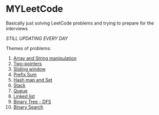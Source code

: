 # MYLeetCode
Basically just solving LeetCode problems and trying to prepare for the interviews

_STILL UPDATING EVERY DAY_

Themes of problems:
1. [Array and String manipulation](https://github.com/paiksonn/MYLeetCode/tree/main/Array_and_String)
2. [Two-pointers](https://github.com/paiksonn/MYLeetCode/tree/main/two_pointers)
3. [Sliding window](https://github.com/paiksonn/MYLeetCode/tree/main/Sliding_window)
4. [Prefix Sum](https://github.com/paiksonn/MYLeetCode/tree/main/Prefix_sum)
5. [Hash map and Set](https://github.com/paiksonn/MYLeetCode/tree/main/Hash_map%20and%20Set)
6. [Stack](https://github.com/paiksonn/MYLeetCode/tree/main/Stack)
7. [Queue](https://github.com/paiksonn/MYLeetCode/tree/main/Queue)
8. [Linked list]()
9. [Binary Tree - DFS](https://github.com/paiksonn/MYLeetCode/tree/main/Binary%20Tree%20-%20DFS)
10. [Binary Search](https://github.com/paiksonn/MYLeetCode/tree/main/Binary%20Search)
